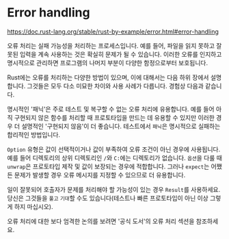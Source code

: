 # Error handling

https://doc.rust-lang.org/stable/rust-by-example/error.html#error-handling

오류 처리는 실패 가능성을 처리하는 프로세스입니다. 예를 들어, 파일을 읽지 못하고 잘못된 입력을 계속 사용하는 것은 확실히 문제가 될 수 있습니다.
이러한 오류를 인지하고 명시적으로 관리하면 프로그램의 나머지 부분이 다양한 함정으로부터 보호됩니다.

Rust에는 오류를 처리하는 다양한 방법이 있으며, 이에 대해서는 다음 하위 장에서 설명합니다.
그것들은 모두 다소 미묘한 차이와 사용 사례가 다릅니다. 경험상 다음과 같습니다.

명시적인 '패닉'은 주로 테스트 및 복구할 수 없는 오류 처리에 유용합니다.
예를 들어 아직 구현되지 않은 함수를 처리할 때 프로토타입을 만드는 데 유용할 수 있지만 이러한 경우 더 설명적인 '구현되지 않음'이 더 좋습니다.
테스트에서 `패닉`은 명시적으로 실패하는 합리적인 방법입니다.

`Option` 유형은 값이 선택적이거나 값이 부족하여 오류 조건이 아닌 경우에 사용됩니다.
예를 들어 디렉토리의 상위 디렉토리인 `/`와 `C:`에는 디렉토리가 없습니다.
`옵션`을 다룰 때 `unwrap`은 프로토타입 제작 및 값이 보장되는 경우에 적합합니다.
그러나 `expect`는 어쨌든 문제가 발생할 경우 오류 메시지를 지정할 수 있으므로 더 유용합니다.

일이 잘못되어 호출자가 문제를 처리해야 할 가능성이 있는 경우 `Result`를 사용하세요.
당신은 그것들을 `풀고` `기대`할 수도 있습니다(테스트나 빠른 프로토타입이 아닌 이상 그렇게 하지 마십시오).

오류 처리에 대한 보다 엄격한 논의를 보려면 '공식 도서'의 오류 처리 섹션을 참조하세요.